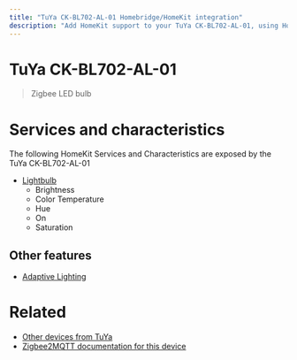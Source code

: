 ```yaml
---
title: "TuYa CK-BL702-AL-01 Homebridge/HomeKit integration"
description: "Add HomeKit support to your TuYa CK-BL702-AL-01, using Homebridge, Zigbee2MQTT and homebridge-z2m."
---
```

<!---
This file has been GENERATED using src/docgen/docgen.ts
DO NOT EDIT THIS FILE MANUALLY!
-->
# TuYa CK-BL702-AL-01
> Zigbee LED bulb


# Services and characteristics
The following HomeKit Services and Characteristics are exposed by
the TuYa CK-BL702-AL-01

* [Lightbulb](../../light.md)
  * Brightness
  * Color Temperature
  * Hue
  * On
  * Saturation

## Other features
* [Adaptive Lighting](../../light.md)

# Related
* [Other devices from TuYa](../index.md#tuya)
* [Zigbee2MQTT documentation for this device](https://www.zigbee2mqtt.io/devices/CK-BL702-AL-01.html)